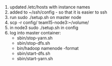 1. updated /etc/hosts with instance names
2. added to ~/ssh/config - so that it is easier to ssh
3. run sudo ./setup.sh on master node
4. scp -r config/ team15-node3:~/volume/
5. in node3 sudo ./setup.sh in config
6. log into master container:
	- sbin/stop-yarn.sh
	- sbin/stop-dfs.sh
	- bin/hadoop namenode -format
	- sbin/start-dfs.sh
	- sbin/start-yarn.sh
